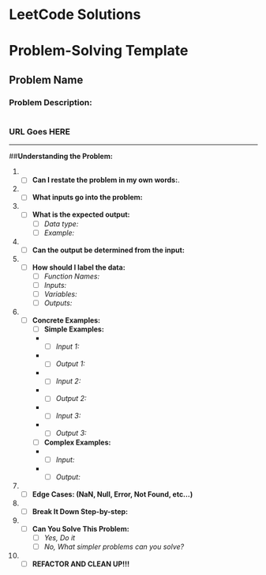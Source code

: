 # LeetCode Solutions

# Problem-Solving Template
## **Problem Name**
### **Problem Description:**
```
```
### **URL Goes HERE**
***
##**Understanding the Problem:**
1. - [ ] **Can I restate the problem in my own words:**.
2. - [ ] **What inputs go into the problem:**
3. - [ ] **What is the expected output:**
      - [ ] *Data type:*
      - [ ] *Example:*
4. - [ ] **Can the output be determined from the input:**
5. - [ ] **How should I label the data:**
      - [ ] *Function Names:*
      - [ ] *Inputs:*
      - [ ] *Variables:*
      - [ ] *Outputs:*
6. - [ ] **Concrete Examples:**
      	- [ ] **Simple Examples:**
        + - [ ] *Input 1:*
      	+ - [ ] *Output 1:*
      	+ - [ ] *Input 2:*
      	+ - [ ] *Output 2:*
        + - [ ] *Input 3:*
      	+ - [ ] *Output 3:*
      	- [ ] **Complex Examples:**
      	+ - [ ] *Input:*
      	+ - [ ] *Output:*
7. - [ ] **Edge Cases: (NaN, Null, Error, Not Found, etc…)**
8. - [ ] **Break It Down Step-by-step:**
9. - [ ] **Can You Solve This Problem:**
      - [ ] *Yes, Do it*
      - [ ] *No, What simpler problems can you solve?*
10. - [ ] **REFACTOR AND CLEAN UP!!!**
